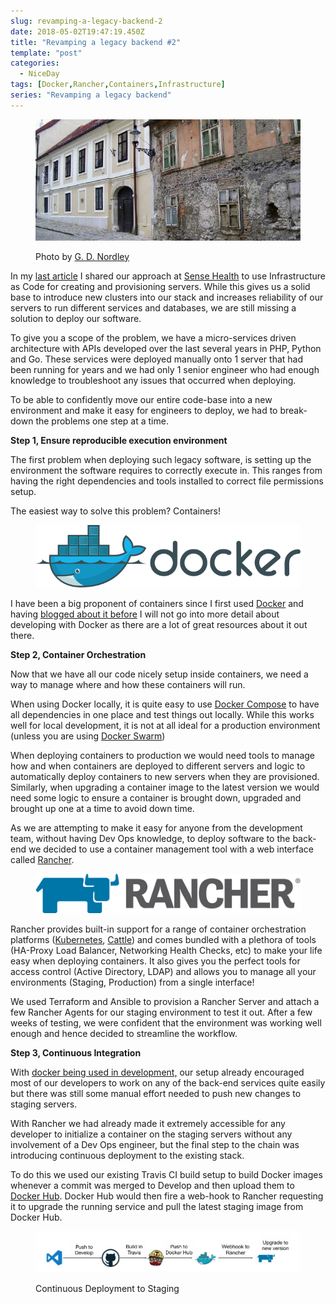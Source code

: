 ```yaml
---
slug: revamping-a-legacy-backend-2
date: 2018-05-02T19:47:19.450Z
title: "Revamping a legacy backend #2"
template: "post"
categories:
  - NiceDay
tags: [Docker,Rancher,Containers,Infrastructure]
series: "Revamping a legacy backend"
---
```


<figure>

![A crumbling house next to a brand new mansion](./revamping-a-legacy-backend-2-0.jpeg)

<figcaption>Photo by <a href="http://www.gdnordley.com/" className="figcaption-link">G. D. Nordley</a></figcaption></figure>

In my [last article](https://hackernoon.com/revamping-a-legacy-backend-1-1429a4ce77cb) I shared our approach at [Sense Health](https://www.sense-health.com/) to use Infrastructure as Code for creating and provisioning servers. While this gives us a solid base to introduce new clusters into our stack and increases reliability of our servers to run different services and databases, we are still missing a solution to deploy our software.

To give you a scope of the problem, we have a micro-services driven architecture with APIs developed over the last several years in PHP, Python and Go. These services were deployed manually onto 1 server that had been running for years and we had only 1 senior engineer who had enough knowledge to troubleshoot any issues that occurred when deploying.

To be able to confidently move our entire code-base into a new environment and make it easy for engineers to deploy, we had to break-down the problems one step at a time.

**Step 1, Ensure reproducible execution environment**

The first problem when deploying such legacy software, is setting up the environment the software requires to correctly execute in. This ranges from having the right dependencies and tools installed to correct file permissions setup.

The easiest way to solve this problem? Containers!

<figure>

![Logo of Docker](./revamping-a-legacy-backend-2-1.png)

</figure>

I have been a big proponent of containers since I first used [Docker](https://www.docker.com/) and having [blogged about it before](https://medium.com/@Rapchik/docker-in-development-339110a03c22) I will not go into more detail about developing with Docker as there are a lot of great resources about it out there.

**Step 2, Container Orchestration**

Now that we have all our code nicely setup inside containers, we need a way to manage where and how these containers will run.

When using Docker locally, it is quite easy to use [Docker Compose](https://docs.docker.com/compose/) to have all dependencies in one place and test things out locally. While this works well for local development, it is not at all ideal for a production environment (unless you are using [Docker Swarm](https://docs.docker.com/engine/swarm/))

When deploying containers to production we would need tools to manage how and when containers are deployed to different servers and logic to automatically deploy containers to new servers when they are provisioned. Similarly, when upgrading a container image to the latest version we would need some logic to ensure a container is brought down, upgraded and brought up one at a time to avoid down time.

As we are attempting to make it easy for anyone from the development team, without having Dev Ops knowledge, to deploy software to the back-end we decided to use a container management tool with a web interface called [Rancher](https://rancher.com).

<figure>

![Logo of Rancher](./revamping-a-legacy-backend-2-2.png)

</figure>

Rancher provides built-in support for a range of container orchestration platforms ([Kubernetes](https://kubernetes.io/), [Cattle](https://github.com/rancher/rancher/wiki/Overview:-What-is-Cattle)) and comes bundled with a plethora of tools (HA-Proxy Load Balancer, Networking Health Checks, etc) to make your life easy when deploying containers. It also gives you the perfect tools for access control (Active Directory, LDAP) and allows you to manage all your environments (Staging, Production) from a single interface!

We used Terraform and Ansible to provision a Rancher Server and attach a few Rancher Agents for our staging environment to test it out. After a few weeks of testing, we were confident that the environment was working well enough and hence decided to streamline the workflow.

**Step 3, Continuous Integration**

With [docker being used in development,](https://medium.com/@Rapchik/docker-in-development-339110a03c22) our setup already encouraged most of our developers to work on any of the back-end services quite easily but there was still some manual effort needed to push new changes to staging servers.

With Rancher we had already made it extremely accessible for any developer to initialize a container on the staging servers without any involvement of a Dev Ops engineer, but the final step to the chain was introducing continuous deployment to the existing stack.

To do this we used our existing Travis CI build setup to build Docker images whenever a commit was merged to Develop and then upload them to [Docker Hub](https://hub.docker.com/). Docker Hub would then fire a web-hook to Rancher requesting it to upgrade the running service and pull the latest staging image from Docker Hub.

<figure>

![Code in VSCode and push to Github. Github triggers Travis build. On successful build Travis triggers webhook in Rancher. Rancher upgrades running docker container. ](./revamping-a-legacy-backend-2-3.png)

<figcaption>Continuous Deployment to Staging</figcaption></figure>
  